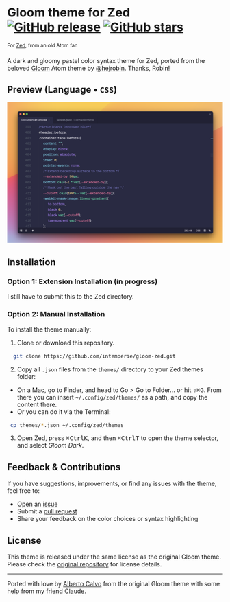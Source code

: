# Gloom theme for Zed &nbsp; [![GitHub release](https://img.shields.io/github/tag/intemperie/gloom-zed.svg)](https://github.com/intemperie/gloom-zed/releases) [![GitHub stars](https://img.shields.io/github/stars/intemperie/gloom-zed.svg?style=social&label=Star)](https://github.com/intemperie/gloom-zed/stargazers)
<sup>For [Zed](https://zed.dev/), from an old Atom fan</sup>

A dark and gloomy pastel color syntax theme for Zed, ported from the beloved [Gloom](https://github.com/hejrobin/gloom) Atom theme by [@hejrobin](https://github.com/hejrobin). Thanks, Robin!

## Preview (Language &bull; `CSS`)
![Preview (Language: CSS)](https://raw.githubusercontent.com/intemperie/gloom-zed/master/gloom-preview@2x.png)

## Installation

### Option 1: Extension Installation (in progress)
I still have to submit this to the Zed directory.

### Option 2: Manual Installation

To install the theme manually:

1. Clone or download this repository.

  ```bash
    git clone https://github.com/intemperie/gloom-zed.git
  ```

2. Copy all `.json` files from the `themes/` directory to your Zed themes folder:

  - On a Mac, go to Finder, and head to Go > Go to Folder… or hit <kbd>⇧</kbd><kbd>⌘</kbd><kbd>G</kbd>. From there you can insert `~/.config/zed/themes/` as a path, and copy the content there.
  - Or you can do it via the Terminal:

  ```bash
   cp themes/*.json ~/.config/zed/themes
   ```

3. Open Zed, press <kbd>⌘</kbd><kbd>Ctrl</kbd><kbd>K</kbd>, and then <kbd>⌘</kbd><kbd>Ctrl</kbd><kbd>T</kbd> to open the theme selector, and select *Gloom Dark*.

## Feedback & Contributions

If you have suggestions, improvements, or find any issues with the theme, feel free to:
- Open an [issue](https://github.com/intemperie/gloom-zed/issues)
- Submit a [pull request](https://github.com/intemperie/gloom-zed/pulls)
- Share your feedback on the color choices or syntax highlighting

## License

This theme is released under the same license as the original Gloom theme. Please check the [original repository](https://github.com/hejrobin/gloom) for license details.

---

Ported with love by [Alberto Calvo](https://intemperie.me) from the original Gloom theme with some help from my friend [Claude](https://claude.ai).
